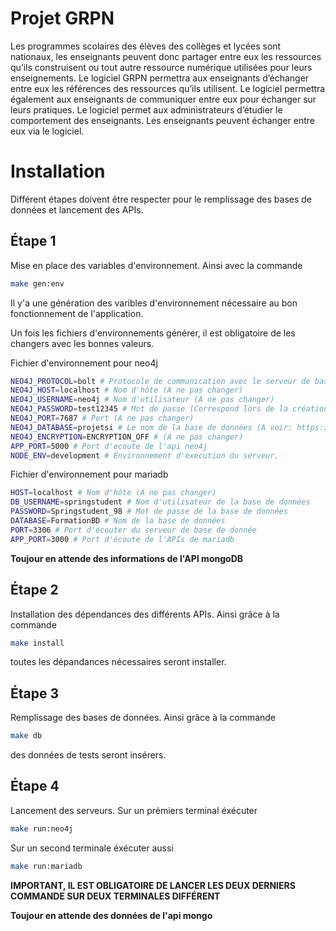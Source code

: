# Projet GRPN

Les programmes scolaires des élèves des collèges et lycées sont nationaux, les enseignants peuvent donc partager entre eux les
ressources qu’ils construisent ou tout autre ressource numérique utilisées pour leurs enseignements. Le logiciel GRPN permettra aux
enseignants d’échanger entre eux les références des ressources qu’ils utilisent. Le logiciel permettra également aux enseignants de
communiquer entre eux pour échanger sur leurs pratiques. Le logiciel permet aux administrateurs d’étudier le comportement des
enseignants. Les enseignants peuvent échanger entre eux via le logiciel.

# Installation

Différent étapes doivent être respecter pour le remplissage des bases de données et lancement des APIs.

## Étape 1

Mise en place des variables d'environnement. Ainsi avec la commande

```bash
make gen:env
```

Il y'a une génération des varibles d'environnement nécessaire au bon fonctionnement de l'application.

Un fois les fichiers d'environnements générer, il est obligatoire de les changers avec les bonnes valeurs.

Fichier d'environnement pour neo4j

```bash
NEO4J_PROTOCOL=bolt # Protocole de communication avec le serveur de base de données de neo4j (A ne pas changer)
NEO4J_HOST=localhost # Nom d'hôte (A ne pas changer)
NEO4J_USERNAME=neo4j # Nom d'utilisateur (A ne pas changer)
NEO4J_PASSWORD=test12345 # Mot de passe (Correspond lors de la création d'un base de donnée avec le client neo4j)
NEO4J_PORT=7687 # Port (A ne pas changer)
NEO4J_DATABASE=projetsi # Le nom de la base de données (A voir: https://neo4j.com/developer/manage-multiple-databases/)
NEO4J_ENCRYPTION=ENCRYPTION_OFF # (A ne pas changer)
APP_PORT=5000 # Port d'ecoute de l'api neo4j
NODE_ENV=development # Environnement d'execution du serveur.
```

Fichier d'environnement pour mariadb

```bash
HOST=localhost # Nom d'hôte (A ne pas changer)
DB_USERNAME=springstudent # Nom d'utilisateur de la base de données
PASSWORD=Springstudent_98 # Mot de passe de la base de données
DATABASE=FormationBD # Nom de la base de données
PORT=3306 # Port d'écouter du serveur de base de donnée
APP_PORT=3000 # Port d'écoute de l'APIs de mariadb
```

**Toujour en attende des informations de l'API mongoDB**

## Étape 2

Installation des dépendances des différents APIs. Ainsi grâce à la commande

```bash
make install
```

toutes les dépandances nécessaires seront installer.

## Étape 3

Remplissage des bases de données. Ainsi grâce à la commande

```bash
make db
```

des données de tests seront insérers.

## Étape 4

Lancement des serveurs. Sur un prémiers terminal éxécuter

```bash
make run:neo4j
```

Sur un second terminale éxécuter aussi

```bash
make run:mariadb
```

**IMPORTANT, IL EST OBLIGATOIRE DE LANCER LES DEUX DERNIERS COMMANDE SUR DEUX TERMINALES DIFFÉRENT**

**Toujour en attende des données de l'api mongo**

